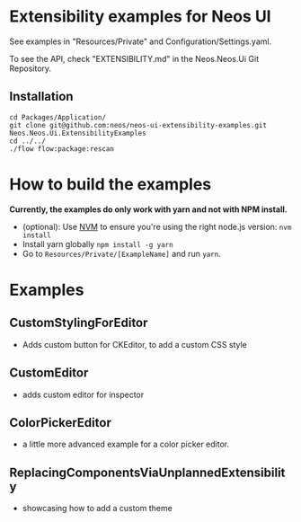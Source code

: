 # Extensibility examples for Neos UI

See examples in "Resources/Private" and Configuration/Settings.yaml.

To see the API, check "EXTENSIBILITY.md" in the Neos.Neos.Ui Git Repository.

## Installation

```
cd Packages/Application/
git clone git@github.com:neos/neos-ui-extensibility-examples.git Neos.Neos.Ui.ExtensibilityExamples
cd ../../
./flow flow:package:rescan
```

# How to build the examples

**Currently, the examples do only work with yarn and not with NPM install.**

- (optional): Use [NVM](https://github.com/creationix/nvm) to ensure you're using the right node.js version: `nvm install`
- Install yarn globally `npm install -g yarn`
- Go to `Resources/Private/[ExampleName]` and run `yarn`.

# Examples

## CustomStylingForEditor

- Adds custom button for CKEditor, to add a custom CSS style

## CustomEditor

- adds custom editor for inspector

## ColorPickerEditor

- a little more advanced example for a color picker editor.

## ReplacingComponentsViaUnplannedExtensibility

- showcasing how to add a custom theme
